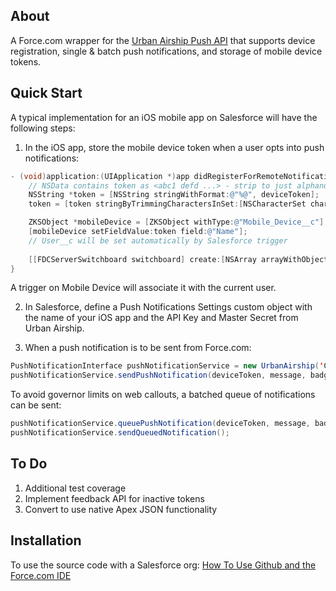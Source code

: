 About
-----

A Force.com wrapper for the [Urban Airship Push API](http://urbanairship.com/docs/#push) that supports device registration, single & batch push notifications, and storage of mobile device tokens.      

Quick Start
-----------

A typical implementation for an iOS mobile app on Salesforce will have the following steps:

1. In the iOS app, store the mobile device token when a user opts into push notifications:        

```objective-c
- (void)application:(UIApplication *)app didRegisterForRemoteNotificationsWithDeviceToken:(NSData *)deviceToken {
    // NSData contains token as <abc1 defd ...> - strip to just alphanumerics
    NSString *token = [NSString stringWithFormat:@"%@", deviceToken];
    token = [token stringByTrimmingCharactersInSet:[NSCharacterSet characterSetWithCharactersInString:@"<>"]];

    ZKSObject *mobileDevice = [ZKSObject withType:@"Mobile_Device__c"];
    [mobileDevice setFieldValue:token field:@"Name"];
    // User__c will be set automatically by Salesforce trigger
    
    [[FDCServerSwitchboard switchboard] create:[NSArray arrayWithObject:mobileDevice] target:self selector:@selector(createResult:error:context:) context:nil];
}  
```    

A trigger on Mobile Device will associate it with the current user.

2. In Salesforce, define a Push Notifications Settings custom object with the name of your iOS app and the API Key and Master Secret from Urban Airship.

3. When a push notification is to be sent from Force.com:  

```java
PushNotificationInterface pushNotificationService = new UrbanAirship('Case Memo');
pushNotificationService.sendPushNotification(deviceToken, message, badgeCount, userInfoJSON);
```

To avoid governor limits on web callouts, a batched queue of notifications can be sent:  

```java
pushNotificationService.queuePushNotification(deviceToken, message, badgeCount, userInfoJSON); 
pushNotificationService.sendQueuedNotification();
```

To Do
-----

1. Additional test coverage
2. Implement feedback API for inactive tokens
3. Convert to use native Apex JSON functionality

Installation
------------

To use the source code with a Salesforce org: [How To Use Github and the Force.com IDE](http://blog.sforce.com/sforce/2011/04/how-to-use-git-github-force-com-ide-open-source-labs-apps.html)